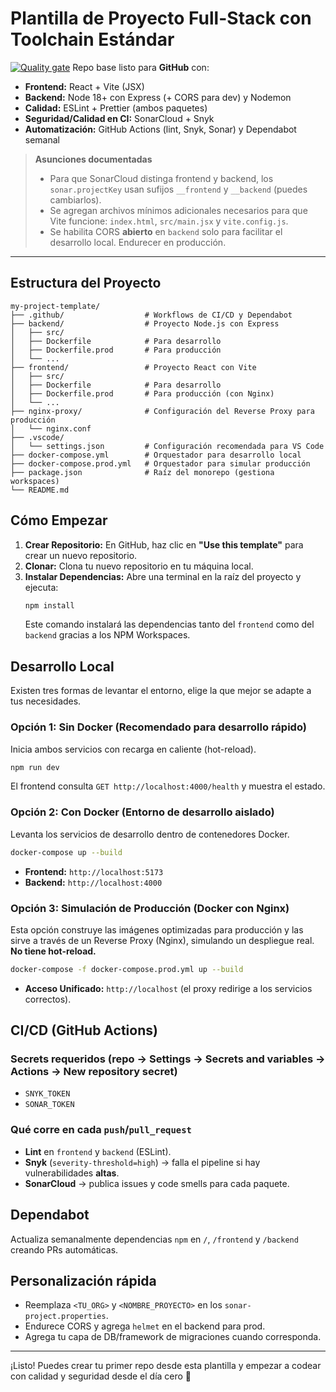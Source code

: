 # Plantilla de Proyecto Full-Stack con Toolchain Estándar
[![Quality gate](https://sonarcloud.io/api/project_badges/quality_gate?project=EliMCN_my-project-template)](https://sonarcloud.io/summary/new_code?id=EliMCN_my-project-template)
Repo base listo para **GitHub** con:

- **Frontend:** React + Vite (JSX)
- **Backend:** Node 18+ con Express (+ CORS para dev) y Nodemon
- **Calidad:** ESLint + Prettier (ambos paquetes)
 - **Seguridad/Calidad en CI:** SonarCloud + Snyk
 - **Automatización:** GitHub Actions (lint, Snyk, Sonar) y Dependabot semanal

> **Asunciones documentadas**
>
> - Para que SonarCloud distinga frontend y backend, los `sonar.projectKey` usan sufijos `__frontend` y `__backend` (puedes cambiarlos).
> - Se agregan archivos mínimos adicionales necesarios para que Vite funcione: `index.html`, `src/main.jsx` y `vite.config.js`.
> - Se habilita CORS **abierto** en `backend` solo para facilitar el desarrollo local. Endurecer en producción.

---

## Estructura del Proyecto

```text
my-project-template/
├── .github/                  # Workflows de CI/CD y Dependabot
├── backend/                  # Proyecto Node.js con Express
│   ├── src/
│   ├── Dockerfile            # Para desarrollo
│   ├── Dockerfile.prod       # Para producción
│   └── ...
├── frontend/                 # Proyecto React con Vite
│   ├── src/
│   ├── Dockerfile            # Para desarrollo
│   ├── Dockerfile.prod       # Para producción (con Nginx)
│   └── ...
├── nginx-proxy/              # Configuración del Reverse Proxy para producción
│   └── nginx.conf
├── .vscode/
│   └── settings.json         # Configuración recomendada para VS Code
├── docker-compose.yml        # Orquestador para desarrollo local
├── docker-compose.prod.yml   # Orquestador para simular producción
├── package.json              # Raíz del monorepo (gestiona workspaces)
└── README.md
```

## Cómo Empezar

1.  **Crear Repositorio:** En GitHub, haz clic en **"Use this template"** para crear un nuevo repositorio.
2.  **Clonar:** Clona tu nuevo repositorio en tu máquina local.
3.  **Instalar Dependencias:** Abre una terminal en la raíz del proyecto y ejecuta:
    ```bash
    npm install
    ```
    Este comando instalará las dependencias tanto del `frontend` como del `backend` gracias a los NPM Workspaces.

## Desarrollo Local

Existen tres formas de levantar el entorno, elige la que mejor se adapte a tus necesidades.

### Opción 1: Sin Docker (Recomendado para desarrollo rápido)

Inicia ambos servicios con recarga en caliente (hot-reload).

```bash
npm run dev
```

El frontend consulta `GET http://localhost:4000/health` y muestra el estado.

### Opción 2: Con Docker (Entorno de desarrollo aislado)

Levanta los servicios de desarrollo dentro de contenedores Docker.

```bash
docker-compose up --build
```

- **Frontend:** `http://localhost:5173`
- **Backend:** `http://localhost:4000`

### Opción 3: Simulación de Producción (Docker con Nginx)

Esta opción construye las imágenes optimizadas para producción y las sirve a través de un Reverse Proxy (Nginx), simulando un despliegue real. **No tiene hot-reload.**

```bash
docker-compose -f docker-compose.prod.yml up --build
```

- **Acceso Unificado:** `http://localhost` (el proxy redirige a los servicios correctos).

## CI/CD (GitHub Actions)

### Secrets requeridos (repo → Settings → Secrets and variables → Actions → New repository secret)

- `SNYK_TOKEN`
- `SONAR_TOKEN`

### Qué corre en cada `push`/`pull_request`

- **Lint** en `frontend` y `backend` (ESLint).
- **Snyk** (`severity-threshold=high`) → falla el pipeline si hay vulnerabilidades **altas**.
- **SonarCloud** → publica issues y code smells para cada paquete.

## Dependabot

Actualiza semanalmente dependencias `npm` en `/`, `/frontend` y `/backend` creando PRs automáticas.

## Personalización rápida

- Reemplaza `<TU_ORG>` y `<NOMBRE_PROYECTO>` en los `sonar-project.properties`.
- Endurece CORS y agrega `helmet` en el backend para prod.
- Agrega tu capa de DB/framework de migraciones cuando corresponda.

---

¡Listo! Puedes crear tu primer repo desde esta plantilla y empezar a codear con calidad y seguridad desde el día cero 🚀
